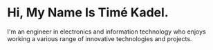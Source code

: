 # Hi, My Name Is Timé Kadel. 

I'm an engineer in electronics and information technology who enjoys working a various range of innovative technologies and projects.
